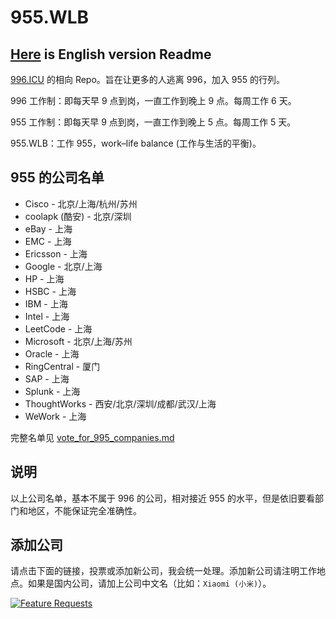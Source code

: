 # 955.WLB
## [Here](https://github.com/bofeiw/955.WLB/blob/master/README_en_US.md) is English version Readme

[996.ICU](https://github.com/996icu/996.ICU) 的相向 Repo。旨在让更多的人逃离 996，加入 955 的行列。

996 工作制：即每天早 9 点到岗，一直工作到晚上 9 点。每周工作 6 天。

955 工作制：即每天早 9 点到岗，一直工作到晚上 5 点。每周工作 5 天。

955.WLB：工作 955，work–life balance (工作与生活的平衡)。

## 955 的公司名单

* Cisco - 北京/上海/杭州/苏州
* coolapk (酷安) - 北京/深圳
* eBay - 上海
* EMC - 上海
* Ericsson - 上海
* Google - 北京/上海
* HP - 上海
* HSBC - 上海
* IBM - 上海
* Intel - 上海
* LeetCode - 上海
* Microsoft - 北京/上海/苏州
* Oracle - 上海
* RingCentral - 厦门
* SAP - 上海
* Splunk - 上海
* ThoughtWorks - 西安/北京/深圳/成都/武汉/上海
* WeWork - 上海

完整名单见 [vote_for_995_companies.md](./vote_for_995_companies.md)

## 说明

以上公司名单，基本不属于 996 的公司，相对接近 955 的水平，但是依旧要看部门和地区，不能保证完全准确性。

## 添加公司

请点击下面的链接，投票或添加新公司，我会统一处理。添加新公司请注明工作地点。如果是国内公司，请加上公司中文名（比如：`Xiaomi (小米)`）。

[![Feature Requests](https://cloud.githubusercontent.com/assets/390379/10127973/045b3a96-6560-11e5-9b20-31a2032956b2.png)](http://feathub.com/formulahendry/955.WLB)
